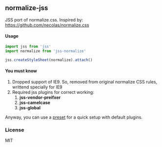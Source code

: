 ## normalize-jss

JSS port of normalize.css. Inspired by:
https://github.com/necolas/normalize.css

#### Usage

```````````````````js
import jss from 'jss'
import normalize from 'jss-normalize'

jss.createStyleSheet(normalize).attach()
```````````````````

#### You must know

1. Dropped support of IE9. So, removed from original normalize CSS rules, writtend specially for IE9
2. Required jss plugins for correct working:
   1. **jss-vendor-preifxer**
   2. **jss-camelcase**
   3. **jss-global**

Anyway, you can use a [preset](https://github.com/cssinjs/jss-preset-default) for a quick setup with default plugins.

### License

MIT
